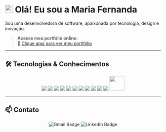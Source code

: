 # <img src="https://media.giphy.com/media/hvRJCLFzcasrR4ia7z/giphy.gif" width="25px"> Olá! Eu sou a Maria Fernanda

Sou uma desenvolvedora de software, apaixonada por tecnologia, design e inovação.
>**Acesse meu portfólio online:**  
🔗 [Clique aqui para ver meu portifólio](https://mariaflbss.github.io/meu-portiflio/)


---

## 🛠 Tecnologias & Conhecimentos

<p align="center">
  <img src="https://skillicons.dev/icons?i=html" />
  <img src="https://skillicons.dev/icons?i=css" />
  <img src="https://skillicons.dev/icons?i=javascript" />
  <img src="https://skillicons.dev/icons?i=typescript" />
  <img src="https://skillicons.dev/icons?i=tailwind" />
  <img src="https://skillicons.dev/icons?i=bootstrap" />
  <img src="https://skillicons.dev/icons?i=python" />
  <img src="https://skillicons.dev/icons?i=mysql" />
  <img src="https://skillicons.dev/icons?i=flask" />
  <img src="https://skillicons.dev/icons?i=git" />
  <img src="https://skillicons.dev/icons?i=figma" />
  <img height="48" width="48" src="https://cdn.jsdelivr.net/gh/devicons/devicon@latest/icons/jira/jira-original.svg" />
</p>

---


## 📫 Contato

<div align="center"> 
  <a href="mailto:mariaf.laboissiere@gmail.com" target="_blank" style="text-decoration:none;">
    <img src="https://img.shields.io/badge/-Gmail-007ACC?style=for-the-badge&logo=gmail&logoColor=white" alt="Gmail Badge">
  </a>
  <a href="https://www.linkedin.com/in/maria-fernanda-laboissiere-25362b353/" target="_blank" style="text-decoration:none;">
    <img src="https://img.shields.io/badge/-LinkedIn-007ACC?style=for-the-badge&logo=linkedin&logoColor=white" alt="LinkedIn Badge">
  </a>
</div>








